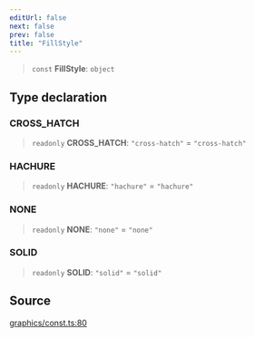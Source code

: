 ```yaml
---
editUrl: false
next: false
prev: false
title: "FillStyle"
---
```


> `const` **FillStyle**: `object`

## Type declaration

### CROSS\_HATCH

> `readonly` **CROSS\_HATCH**: `"cross-hatch"` = `"cross-hatch"`

### HACHURE

> `readonly` **HACHURE**: `"hachure"` = `"hachure"`

### NONE

> `readonly` **NONE**: `"none"` = `"none"`

### SOLID

> `readonly` **SOLID**: `"solid"` = `"solid"`

## Source

[graphics/const.ts:80](https://github.com/dgmjs/dgmjs/blob/main/packages/core/src/graphics/const.ts#L80)
